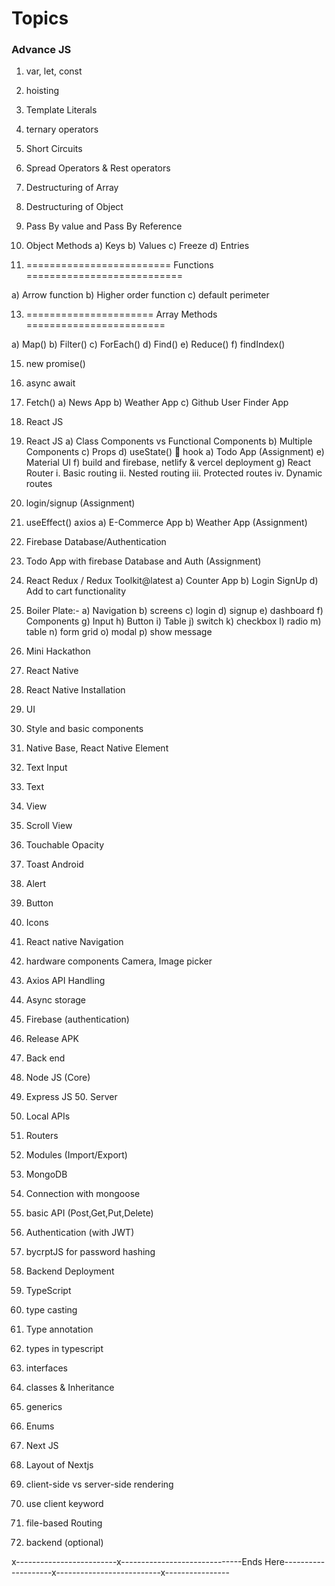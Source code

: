 <h1>Topics</h1>

<h3><b>Advance JS</b></h3>
   
1. var, let, const 
2. hoisting 
3. Template Literals 
4. ternary operators 
5. Short Circuits 
6. Spread Operators & Rest operators 
7. Destructuring of Array 
8. Destructuring of Object 
9. Pass By value and Pass By Reference 
10. Object Methods 
a) Keys 
b) Values 
c) Freeze 
d) Entries

12. ========================= Functions ===========================
     
a) Arrow function 
b) Higher order function 
c) default perimeter

13. ====================== Array Methods ========================
     
a) Map() 
b) Filter() 
c) ForEach() 
d) Find() 
e) Reduce() 
f) findIndex() 
 
15. new promise() 
16. async await 
17. Fetch() 
a) News App 
b) Weather App 
c) Github User Finder App
 
2. React JS
   
17. React JS 
a) Class Components vs Functional Components 
b) Multiple Components 
c) Props 
d) useState()  hook 
a) Todo App (Assignment) 
e) Material UI 
f) build and firebase, netlify & vercel deployment 
g) React Router 
i. Basic routing 
ii. Nested routing 
iii. Protected routes 
iv. Dynamic routes 
15. login/signup (Assignment) 
16. useEffect() axios 
a) E-Commerce App 
b) Weather App (Assignment) 
17. Firebase Database/Authentication 
18. Todo App with firebase Database and Auth (Assignment) 
19. React Redux / Redux Toolkit@latest 
a) Counter App 
b) Login SignUp 
d) Add to cart functionality 
20. Boiler Plate:- 
a) Navigation 
b) screens 
c) login 
d) signup 
e) dashboard 
f) Components 
g) Input 
h) Button 
i) Table 
j) switch 
k) checkbox 
l) radio 
m) table 
n) form grid 
o) modal 
p) show message
 
23. Mini Hackathon
     
3. React Native
    
25. React Native Installation 
26. UI 
27. Style and basic components 
28. Native Base, React Native Element 
29. Text Input 
30. Text 
31. View 
32. Scroll View 
33. Touchable Opacity 
34. Toast Android 
35. Alert 
36. Button 
37. Icons 
38. React native Navigation 
39. hardware components Camera, Image picker 
40. Axios API Handling 
41. Async storage 
42. Firebase (authentication) 
47. Release APK

     
4. Back end
    
48. Node JS (Core) 
49. Express JS 50. Server 
51. Local APIs 
52. Routers 
53. Modules (Import/Export) 
54. MongoDB 
55. Connection with mongoose 
56. basic API (Post,Get,Put,Delete) 
57. Authentication (with JWT) 
58. bycrptJS for password hashing 
59. Backend Deployment

     
5. TypeScript
   
61. type casting 
62. Type annotation 
63. types in typescript 
64. interfaces 
65. classes & Inheritance 
66. generics 
67. Enums

    
6. Next JS
   
68. Layout of Nextjs
69. client-side vs server-side rendering 
70. use client keyword 
71. file-based Routing 
72. backend (optional)

x-------------------------x------------------------------Ends Here--------------------x--------------------------x----------------
